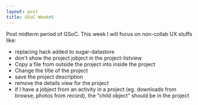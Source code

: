 ```yaml
---
layout: post
title: GSoC Week#6
---
```


Post midterm period of GSoC. This week I will focus on non-collab UX stuffs like:

* replacing hack added to sugar-datastore
* don't show the project jobject in the project-listview
* Copy a file from outside the project into inside the project
* Change the title of the project
* save the project description
* remove the details view for the project
* if I have a jobject from an activity in a project (eg. downloads from browse, photos from record), the "child object" should be in the project